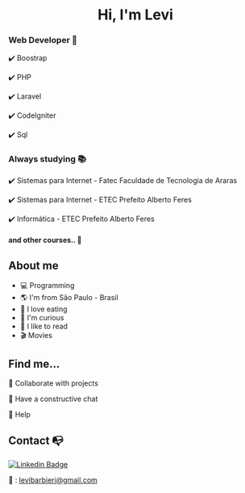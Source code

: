 

<h1 align="center"> Hi, I'm Levi </h1>

### Web Developer :briefcase:

✔️ Boostrap

✔️ PHP

✔️ Laravel

✔️ CodeIgniter

✔️ Sql

### Always studying :books:

✔️ Sistemas para Internet - Fatec Faculdade de Tecnologia de Araras 

✔️ Sistemas para Internet - ETEC Prefeito Alberto Feres

✔️ Informática - ETEC Prefeito Alberto Feres

#### and other courses.. :rocket:

## About me 

- :computer: Programming
- :earth_americas: I'm from São Paulo - Brasil
- :hamburger: I love eating
- :eyes: I'm curious
- :book: I like to read
- :clapper: Movies 
## Find me...

👯 Collaborate with projects 

:speech_balloon: Have a constructive chat

:punch: Help


## Contact :mailbox_with_no_mail:

[![Linkedin Badge](https://img.shields.io/badge/-LinkedIn-blue?style=flat-square&logo=Linkedin&logoColor=white&link=https://www.linkedin.com/in/levi-barbieri/)](https://www.linkedin.com/in/levi-barbieri/)

:email: : levibarbieri@gmail.com

